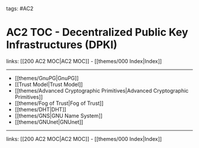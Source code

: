 tags: #AC2

# AC2 TOC - Decentralized Public Key Infrastructures (DPKI)

links:  [[200 AC2 MOC|AC2 MOC]] - [[themes/000 Index|Index]]

---

- [[themes/GnuPG|GnuPG]]
- [[Trust Model|Trust Model]]
- [[themes/Advanced Cryptographic Primitives|Advanced Cryptographic Primitives]]
- [[themes/Fog of Trust|Fog of Trust]]
- [[themes/DHT|DHT]]
- [[themes/GNS|GNU Name System]]
- [[themes/GNUnet|GNUnet]]

---
links:  [[200 AC2 MOC|AC2 MOC]] - [[themes/000 Index|Index]]
